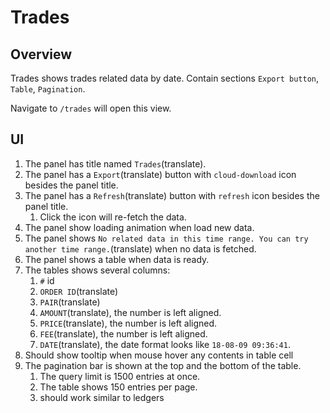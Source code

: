 # Trades

## Overview

Trades shows trades related data by date. Contain sections `Export button`, `Table`, `Pagination`.

Navigate to `/trades` will open this view.

## UI

1. The panel has title named `Trades`(translate).
1. The panel has a `Export`(translate) button with `cloud-download` icon besides the panel title.
1. The panel has a `Refresh`(translate) button with `refresh` icon besides the panel title.
    1. Click the icon will re-fetch the data.
1. The panel show loading animation when load new data.
1. The panel shows `No related data in this time range. You can try another time range.`(translate) when no data is fetched.
1. The panel shows a table when data is ready.
1. The tables shows several columns:
    1. `#` id
    1. `ORDER ID`(translate)
    1. `PAIR`(translate)
    1. `AMOUNT`(translate), the number is left aligned.
    1. `PRICE`(translate), the number is left aligned.
    1. `FEE`(translate), the number is left aligned.
    1. `DATE`(translate), the date format looks like `18-08-09 09:36:41`.
1. Should show tooltip when mouse hover any contents in table cell
1. The pagination bar is shown at the top and the bottom of the table.
    1. The query limit is 1500 entries at once.
    1. The table shows 150 entries per page.
    1. should work similar to ledgers
